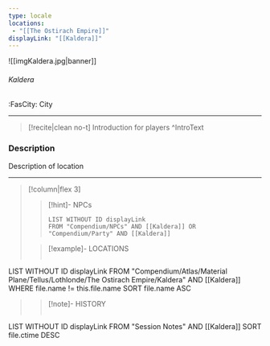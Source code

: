 ```yaml
---
type: locale
locations:
 - "[[The Ostirach Empire]]"
displayLink: "[[Kaldera]]"
---
```


![[imgKaldera.jpg|banner]]
###### Kaldera
<span class="sub2">:FasCity: City</span>

---

> [!recite|clean no-t]
>	Introduction for players
>^IntroText

### Description
Description of location

---

> [!column|flex 3]
>> [!hint]-  NPCs
>>```dataview
>>LIST WITHOUT ID displayLink
>>FROM "Compendium/NPCs" AND [[Kaldera]] OR "Compendium/Party" AND [[Kaldera]] 
> 
>> [!example]- LOCATIONS
>>```dataview
LIST WITHOUT ID displayLink
FROM "Compendium/Atlas/Material Plane/Tellus/Lothlonde/The Ostirach Empire/Kaldera" AND [[Kaldera]]
WHERE file.name != this.file.name
SORT file.name ASC
>
>> [!note]- HISTORY
>>```dataview
LIST WITHOUT ID displayLink
FROM "Session Notes" AND [[Kaldera]]
SORT file.ctime DESC